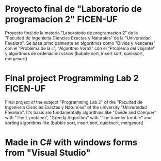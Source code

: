 # Proyecto final de "Laboratorio de programacion 2" FICEN-UF

Proyecto final de la materia "Laboratorio de programacion 2" de la "Facultad de Ingenieria Ciencias Exactas y Naturales" de la "Universidad Favaloro".
Se basa principalmente en algoritmos como "Divide y Venceras" con el "Problema de la L", "Algoritmo Voraz" con el "Problema del viajante" y algoritmos de ordenación varios (bubble sort, insert sort, quicksort, mergesort)

# Final project Programming Lab 2 FICEN-UF

Final project of the subject "Programming Lab 2" of the "Facultad de Ingenieria Ciencias Exactas y Naturales" of the university "Universidad Favaloro".
It's basis are fundamentally algorithms like "Divide and Conquer" with "The L problem", "Greedy Algorithm" with "The traveler trouble" and sorting algorithms like (bubble sort, insert sort, quicksort, mergesort)

# Made in C\# with windows forms from "Visual Studio"